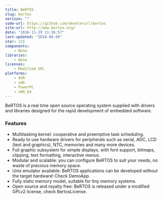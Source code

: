 ```yaml
---
title: BeRTOS
slug: bertos
version: ""
code-url: https://github.com/develersrl/bertos
site-url: http://www.bertos.org/
date: "2016-11-29 11:36:57"
last-updated: "2018-08-09"
star: 121
components:
    - None
libraries:
    - None
licenses:
    - Modified GPL
platforms:
    - AVR
    - x86
    - PowerPC
    - x86_64
---
```

BeRTOS is a real time open source operating system supplied with drivers and libraries designed for the rapid development of embedded software.

<!--more-->

### Features

- Multitasking kernel: cooperative and preemptive task scheduling.
- Ready to use hardware drivers for peripherals such as serial, ADC, LCD (text and graphics), NTC, memories and many more devices.
- Full graphic subsystem for simple displays, with font support, bitmaps, clipping, text formatting, interactive menus.
- Modular and scalable: you can configure BeRTOS to suit your needs, no waste of precious memory space.
- Unix emulator available: BeRTOS applications can be developed without the target hardware! Check DemoApp.
- Fully static memory model, suitable for tiny memory systems.
- Open source and royalty free: BeRTOS is released under a modified GPLv2 license, check BertosLicense.

<!--github-projects-->
